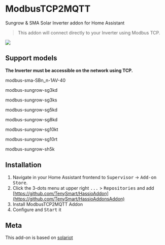 # ModbusTCP2MQTT
Sungrow &amp; SMA Solar Inverter addon for Home Assistant

> This addon will connect directly to your Inverter using Modbus TCP.

<img src="images/diagram.gif"/>

## Support models
**The Inverter must be accessible on the network using TCP.**

modbus-sma-SBn_n-1AV-40

modbus-sungrow-sg3kd

modbus-sungrow-sg3ks

modbus-sungrow-sg5kd

modbus-sungrow-sg8kd

modbus-sungrow-sg10kt

modbus-sungrow-sg10rt

modbus-sungrow-sh5k


## Installation
1. Navigate in your Home Assistant frontend to <kbd>Supervisor</kbd> -> <kbd>Add-on Store</kbd>.
2. Click the 3-dots menu at upper right <kbd>...</kbd> > <kbd>Repositories</kbd> and add [https://github.com/TenySmart/HassioAddon](https://github.com/TenySmart/HassioAddonsAddon)
3. Install ModbusTCP2MQTT Addon
4. Configure and <kbd>Start</kbd> it

## Meta
  
This add-on is based on [solariot](https://github.com/meltaxa/solariot)
